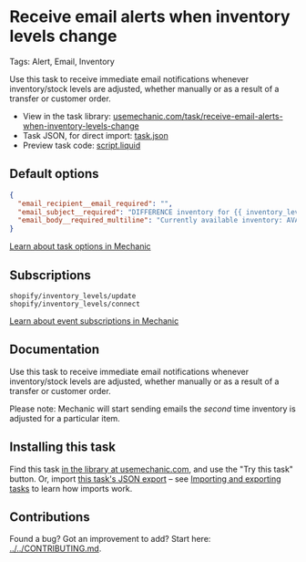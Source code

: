 # Receive email alerts when inventory levels change

Tags: Alert, Email, Inventory

Use this task to receive immediate email notifications whenever inventory/stock levels are adjusted, whether manually or as a result of a transfer or customer order.

* View in the task library: [usemechanic.com/task/receive-email-alerts-when-inventory-levels-change](https://usemechanic.com/task/receive-email-alerts-when-inventory-levels-change)
* Task JSON, for direct import: [task.json](../../tasks/receive-email-alerts-when-inventory-levels-change.json)
* Preview task code: [script.liquid](./script.liquid)

## Default options

```json
{
  "email_recipient__email_required": "",
  "email_subject__required": "DIFFERENCE inventory for {{ inventory_level.variant.sku }} {{ inventory_level.variant.product.title | default: \"(Product title)\" }} {% if inventory_level.variant.title != blank and inventory_level.variant.title != \"Default Title\" %}({{ inventory_level.variant.title }}) {% endif %}",
  "email_body__required_multiline": "Currently available inventory: AVAILABLE\nChanged by: DIFFERENCE\nLocation: {{ inventory_level.location.name | default: \"(location)\" }}\n\n<a href=\"https://{{ shop.domain }}/admin/products/{{ inventory_level.variant.product_id }}/variants/{{ inventory_level.variant.id }}/inventory_history?location_id={{ inventory_level.location_id }}\">View inventory history</a>\n<a href=\"https://{{ shop.domain }}/admin/products/{{ inventory_level.variant.product_id }}/variants/{{ inventory_level.variant.id }}\">Manage this variant</a>\n\nThanks,\n{{ shop.name }}"
}
```

[Learn about task options in Mechanic](https://docs.usemechanic.com/article/471-task-options)

## Subscriptions

```liquid
shopify/inventory_levels/update
shopify/inventory_levels/connect
```

[Learn about event subscriptions in Mechanic](https://docs.usemechanic.com/article/408-subscriptions)

## Documentation

Use this task to receive immediate email notifications whenever inventory/stock levels are adjusted, whether manually or as a result of a transfer or customer order.

Please note: Mechanic will start sending emails the _second_ time inventory is adjusted for a particular item.

## Installing this task

Find this task [in the library at usemechanic.com](https://usemechanic.com/task/receive-email-alerts-when-inventory-levels-change), and use the "Try this task" button. Or, import [this task's JSON export](../../tasks/receive-email-alerts-when-inventory-levels-change.json) – see [Importing and exporting tasks](https://docs.usemechanic.com/article/505-importing-and-exporting-tasks) to learn how imports work.

## Contributions

Found a bug? Got an improvement to add? Start here: [../../CONTRIBUTING.md](../../CONTRIBUTING.md).
